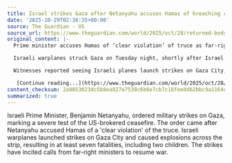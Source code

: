```yaml
---
title: Israel strikes Gaza after Netanyahu accuses Hamas of breaching ceasefire
date: '2025-10-29T02:38:35+00:00'
source: The Guardian - US
source_url: https://www.theguardian.com/world/2025/oct/28/returned-body-parts-were-of-hostage-recovered-two-years-ago-israel-says
original_content: |-
  Prime minister accuses Hamas of ‘clear violation’ of truce as far-right ministers clamour to resume war

  Israeli warplanes struck Gaza on Tuesday night, shortly after Israel’s prime minister, Benjamin Netanyahu, ordered the military to carry out “powerful strikes” in Gaza, in the most serious test of the increasingly shaky US-brokered ceasefire.

  Witnesses reported seeing Israeli planes launch strikes on Gaza City, as well as explosions across the strip shortly after Netanyahu’s announcement. At least seven people were killed in separate strikes in Gaza City and Khan Younis, including two children, medical sources said.

   [Continue reading...](https://www.theguardian.com/world/2025/oct/28/returned-body-parts-were-of-hostage-recovered-two-years-ago-israel-says)
content_checksum: 2a8853023dc5b8ea827e7538c6b6e7cb7c16feedd62bbc9a1164e7626451b986
summarized: true
---
```


Israeli Prime Minister, Benjamin Netanyahu, ordered military strikes on Gaza, marking a severe test of the US-brokered ceasefire. The order came after Netanyahu accused Hamas of a 'clear violation' of the truce. Israeli warplanes launched strikes on Gaza City and caused explosions across the strip, resulting in at least seven fatalities, including two children. The strikes have incited calls from far-right ministers to resume war.